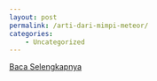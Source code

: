 ```yaml
---
layout: post
permalink: /arti-dari-mimpi-meteor/
categories:
    - Uncategorized
---
```


[Baca Selengkapnya](/06)
